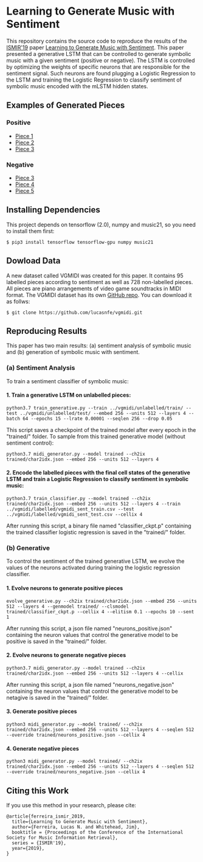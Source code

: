 # Learning to Generate Music with Sentiment

This repository contains the source code to reproduce the results of the [ISMIR'19](https://ismir2019.ewi.tudelft.nl/)
paper [Learning to Generate Music with Sentiment](http://www.lucasnferreira.com/papers/2019/ismir-learning.pdf).
This paper presented a generative LSTM that can be controlled to generate symbolic music with a given sentiment
(positive or negative). The LSTM is controlled by optimizing the weights of specific neurons that are responsible
for the sentiment signal. Such neurons are found plugging a Logistic Regression to the LSTM and training the
Logistic Regression to classify sentiment of symbolic music encoded with the mLSTM hidden states.

## Examples of Generated Pieces

### Positive 
- [Piece 1](https://raw.githubusercontent.com/lucasnfe/music-sentneuron/master/generated/generated_pos1.wav)
- [Piece 2](https://raw.githubusercontent.com/lucasnfe/music-sentneuron/master/generated/generated_pos2.wav)
- [Piece 3](https://raw.githubusercontent.com/lucasnfe/music-sentneuron/master/generated/generated_pos3.wav)

### Negative
- [Piece 3](https://raw.githubusercontent.com/lucasnfe/music-sentneuron/master/generated/generated_neg1.wav)
- [Piece 4](https://raw.githubusercontent.com/lucasnfe/music-sentneuron/master/generated/generated_neg2.wav)
- [Piece 5](https://raw.githubusercontent.com/lucasnfe/music-sentneuron/master/generated/generated_neg3.wav)

## Installing Dependencies

This project depends on tensorflow (2.0), numpy and music21, so you need to install them first:

```
$ pip3 install tensorflow tensorflow-gpu numpy music21
```

## Dowload Data

A new dataset called VGMIDI was created for this paper. It contains 95 labelled pieces according to sentiment as well as 728
non-labelled pieces. All pieces are piano arrangements of video game soundtracks in MIDI format. The VGMIDI dataset has its
own [GitHub repo](https://github.com/lucasnfe/vgmidi). You can download it as follws:

```
$ git clone https://github.com/lucasnfe/vgmidi.git
```

## Reproducing Results

This paper has two main results: (a) sentiment analysis of symbolic music and (b) generation of symbolic
music with sentiment.

### (a) Sentiment Analysis

To train a sentiment classifier of symbolic music:

#### 1. Train a generative LSTM on unlabelled pieces:

```
python3.7 train_generative.py --train ../vgmidi/unlabelled/train/ --test ../vgmidi/unlabelled/test/ --embed 256 --units 512 --layers 4 --batch 64 --epochs 15 --lrate 0.00001 --seqlen 256 --drop 0.05
```
This script saves a checkpoint of the trained model after every epoch in the "trained/" folder.
To sample from this trained generative model (without sentiment control):

```
python3.7 midi_generator.py --model trained --ch2ix trained/char2idx.json --embed 256 --units 512 --layers 4
```

#### 2. Encode the labelled pieces with the final cell states of the generative LSTM and train a Logistic Regression to classify sentiment in symbolic music:

```
python3.7 train_classifier.py --model trained --ch2ix trained/char2idx.json --embed 256 --units 512 --layers 4 --train ../vgmidi/labelled/vgmidi_sent_train.csv --test ../vgmidi/labelled/vgmidi_sent_test.csv --cellix 4
```

After running this script, a binary file named "classifier_ckpt.p" containing the trained classifier logistic
regression is saved in the "trained/" folder.

### (b) Generative

To control the sentiment of the trained generative LSTM, we evolve the values of the neurons activated during
training the logistic regression classifier.

#### 1. Evolve neurons to generate positive pieces

```
evolve_generative.py --ch2ix trained/char2idx.json --embed 256 --units 512 --layers 4 --genmodel trained/ --clsmodel trained/classifier_ckpt.p --cellix 4 --elitism 0.1 --epochs 10 --sent 1
```

After running this script, a json file named "neurons_positive.json" containing the neuron values that control the generative model to be positive is saved in the "trained/" folder.

#### 2. Evolve neurons to generate negative pieces

```
python3.7 midi_generator.py --model trained --ch2ix trained/char2idx.json --embed 256 --units 512 --layers 4 --cellix
```

After running this script, a json file named "neurons_negative.json" containing the neuron values that control the generative model to be netagive is saved in the "trained/" folder.

#### 3. Generate positive pieces

```
python3 midi_generator.py --model trained/ --ch2ix trained/char2idx.json --embed 256 --units 512 --layers 4 --seqlen 512 --override trained/neurons_positive.json --cellix 4
```

#### 4. Generate negative pieces

```
python3 midi_generator.py --model trained/ --ch2ix trained/char2idx.json --embed 256 --units 512 --layers 4 --seqlen 512 --override trained/neurons_negative.json --cellix 4
```

## Citing this Work

If you use this method in your research, please cite:

```
@article{ferreira_ismir_2019,
  title={Learning to Generate Music with Sentiment},
  author={Ferreira, Lucas N. and Whitehead, Jim},
  booktitle = {Proceedings of the Conference of the International Society for Music Information Retrieval},
  series = {ISMIR'19},
  year={2019},
}
```
